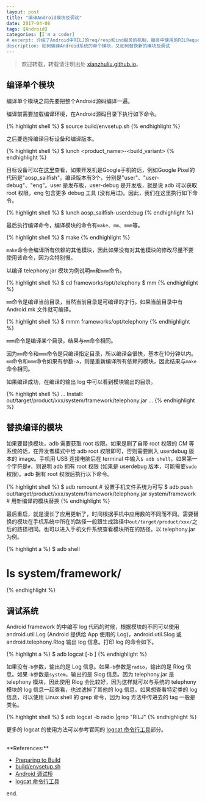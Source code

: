```yaml
---
layout: post
title: "编译Android模块及调试"
date: 2017-04-08
tags: [Android]
categories: [I'm a coder]
# excerpt: 介绍了Android中RILJ的req/resp和ind服务的机制，服务中使用的RILRequest数据结构与RILRegistrant的机制
description: 如何编译Android系统的单个模块，又如何替换新的模块及调试
---
```

<!-- more -->
> 欢迎转载，转载请注明出处 [xianzhuliu.github.io](xianzhuliu.github.io)。

## 编译单个模块

编译单个模块之前先要把整个Android源码编译一遍。

编译前需要加载编译环境，在Android源码目录下执行如下命令。

{% highlight shell %}
$ source build/envsetup.sh
{% endhighlight %}

之后要选择编译目标设备和编译版本。

{% highlight shell %}
$ lunch <product_name>-<build_variant>
{% endhighlight %}

目标设备可以在[这里](https://source.android.com/source/running)查看，如果开发机是Google手机的话，例如Google Pixel的代码是"aosp_sailfish"。编译版本有3个，分别是"user"、"user-debug"、"eng"。user 是发布板，user-debug 是开发版，就是说 adb 可以获取 root 权限，eng 包含更多 debug 工具 (没有用过)。因此，我们在这里执行如下命令。

{% highlight shell %}
$ lunch aosp_sailfish-userdebug
{% endhighlight %}

最后执行编译命令，编译模块的命令有```make```、```mm```、```mmm```等。

{% highlight shell %}
$ make <module-name>
{% endhighlight %}

```make```命令会编译所有依赖的其他模块，因此如果没有对其他模块的修改尽量不要使用该命令，因为会特别慢。

以编译 telephony.jar 模块为例说明```mm```和```mmm```命令。

{% highlight shell %}
$ cd frameworks/opt/telephony
$ mm
{% endhighlight %}

```mm```命令是编译当前目录，当然当前目录是可编译的才行。如果当前目录中有 Android.mk 文件就可编译。

{% highlight shell %}
$ mmm frameworks/opt/telephony
{% endhighlight %}

```mmm```命令是编译某个目录，结果与```mm```命令相同。

因为```mm```命令和```mmm```命令是只编译指定目录，所以编译会很快，基本在10分钟以内。```mm```命令和```mmm```命令如果有参数```-a```，则是重新编译所有依赖的模块，因此结果与```make```命令相同。

如果编译成功，在编译的输出 log 中可以看到模块输出的目录。

{% highlight shell %}
...
Install: out/target/product/xxx/system/framework/telephony.jar
...
{% endhighlight %}

## 替换编译的模块

如果要替换模块，adb 需要获取 root 权限。如果是刷了自带 root 权限的 CM 等系统的话，在开发者模式中给 adb root 权限即可，否则需要刷入 userdebug 版本的 image。手机用 USB 连接电脑后在 terminal 中输入```$ adb shell```，如果第一个字符是```#```，则说明 adb 拥有 root 权限 (如果是 userdebug 版本，可能需要```sudo```权限)。adb 拥有 root 权限后执行以下命令。

{% highlight shell %}
$ adb remount  # 设置手机文件系统为可写
$ adb push out/target/product/xxx/system/framework/telephony.jar system/framework  # 用新编译的模块替换
{% endhighlight %}

最后重启，就是漫长了应用更新了，时间根据手机中应用数的不同而不同。需要替换的模块在手机系统中所在的路径一般跟生成路径中```out/target/product/xxx/```之后的路径相同。也可以进入手机文件系统查看模块所在的路径。以 telephony.jar 为例。

{% highlight a %}
$ adb shell
# ls system/framework/
{% endhighlight %}

## 调试系统

Android framework 的中编写 log 代码的时候，根据模块的不同可以使用 android.util.Log (Android 提供给 App 使用的 Log)，android.util.Slog 或 android.telephony.Rlog 输出 log 信息。打印 log 的命令如下。

{% highlight a %}
$ adb logcat [-b <buffer>]
{% endhighlight %}

如果没有```-b```参数，输出的是 Log 信息。如果```-b```参数是```radio```，输出的是 Rlog 信息。如果```-b```参数是```system```，输出的是 Slog 信息。因为 telephony.jar 是 telephony 模块，因此使用 Rlog 会比较好，因为这样就可以与系统的 telephony 模块的 log 信息一起查看，也过滤掉了其他的 log 信息。如果想查看特定类的 log 信息，可以使用 Linux shell 的 grep 命令，因为 log 方法中传进去的 tag 一般是类名。

{% highlight shell %}
$ adb logcat -b radio |grep "RILJ"
{% endhighlight %}

更多的 logcat 的使用方法可以参考官网的 [logcat 命令行工具](https://developer.android.google.cn/studio/command-line/logcat.html)部分。

<br>
**References:**

- [Preparing to Build](https://source.android.com/source/building)
- [build/envsetup.sh](https://android.googlesource.com/platform/build/+/master/envsetup.sh)
- [Android 调试桥](https://developer.android.google.cn/studio/command-line/adb.html)
- [logcat 命令行工具](https://developer.android.google.cn/studio/command-line/logcat.html)


end.